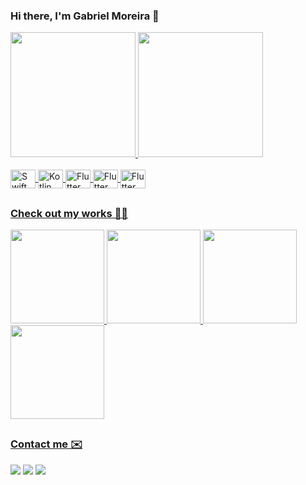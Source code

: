 ### Hi there, I'm Gabriel Moreira 👋

<div>
  <a href="https://github.com/gabrielmoreira-dev" />
  <img height="200em" src="https://github-readme-stats.vercel.app/api?username=gabrielmoreira-dev&show_icons=true&include_all_commits=true&count_private=true&theme=merko" />
  <img height="200em" src="https://github-readme-stats.vercel.app/api/top-langs/?username=gabrielmoreira-dev&layout=compact&langs_count=6&theme=merko" />
</div>

<div style="display: inline_block"><br>
  <img align="center" alt="Swift" height="30" width="40" src="https://cdn.jsdelivr.net/gh/devicons/devicon/icons/swift/swift-original.svg" />
  <img align="center" alt="Kotlin" height="30" width="40" src="https://cdn.jsdelivr.net/gh/devicons/devicon/icons/kotlin/kotlin-original.svg" />
  <img align="center" alt="Flutter" height="30" width="40" src="https://cdn.jsdelivr.net/gh/devicons/devicon/icons/flutter/flutter-original.svg" />
  <img align="center" alt="Flutter" height="30" width="40" src="https://cdn.jsdelivr.net/gh/devicons/devicon/icons/java/java-original.svg" />
  <img align="center" alt="Flutter" height="30" width="40" src="https://cdn.jsdelivr.net/gh/devicons/devicon/icons/javascript/javascript-original.svg" />
</div>

##

### Check out my works 🧑‍💻

<div>
  <img height="150em" src="https://github-readme-stats.vercel.app/api/pin/?username=gabrielmoreira-dev&repo=airlines&theme=merko" />
  <img height="150em" src="https://github-readme-stats.vercel.app/api/pin/?username=gabrielmoreira-dev&repo=airlines-android&theme=merko" />
  <img height="150em" src="https://github-readme-stats.vercel.app/api/pin/?username=gabrielmoreira-dev&repo=flutter-charts&theme=merko" />
  <img height="150em" src="https://github-readme-stats.vercel.app/api/pin/?username=gabrielmoreira-dev&repo=a-flutter-app-of-ice-and-fire&theme=merko" />
</div>

##

### Contact me ✉️

<div>
  <a href="https://www.linkedin.com/in/gabriel-moreira-dev/" ><img src="https://img.shields.io/badge/LinkedIn-0077B5?style=for-the-badge&logo=linkedin&logoColor=white" /></a>
  <a href="mailto:g.alves.m.2008@gmail.com" ><img src="https://img.shields.io/badge/Gmail-D14836?style=for-the-badge&logo=gmail&logoColor=white" /></a>
  <a href="https://github.com/gabrielmoreira-dev" ><img src="https://img.shields.io/badge/GitHub-100000?style=for-the-badge&logo=github&logoColor=white" /></a>
</div>

##


